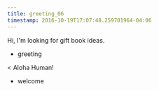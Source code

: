 ```yaml
---
title: greeting_06
timestamp: 2016-10-19T17:07:48.259701964-04:06
---
```


Hi, I'm looking for gift book ideas.
* greeting

< Aloha Human!
* welcome
